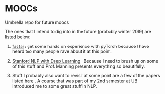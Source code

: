 # MOOCs
Umbrella repo for future moocs

The ones that I intend to dig into in the future (probably winter 2019) are listed below:
1. [fastai](https://www.fast.ai/) : get some hands on experience with pyTorch because I have heard too many people rave about it at this point.

2. [Stanford NLP with Deep Learning](http://web.stanford.edu/class/cs224n/) : Because I need to brush up on some of this stuff and Prof. Manning presents everything so beautifully.

3. Stuff I probably also want to revisit at some point are a few of the papers listed [here](https://kennyjoseph.github.io/cse702) . A course that was part of my 2nd semester at UB introduced me to some great stuff in NLP.
